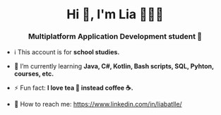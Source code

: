 <h1 align="center">Hi 👋, I'm Lia 👩🏾‍💻</h1>
<h3 align="center">Multiplatform Application Development student </h3>

-  ℹ️ This account is for **school studies.**

- 🌱 I’m currently learning **Java, C#, Kotlin, Bash scripts, SQL, Pyhton, courses, etc.**

- ⚡ Fun fact: **I love tea 🍵 instead coffee ☕.**

- 📧 How to reach me: https://www.linkedin.com/in/liabatlle/

